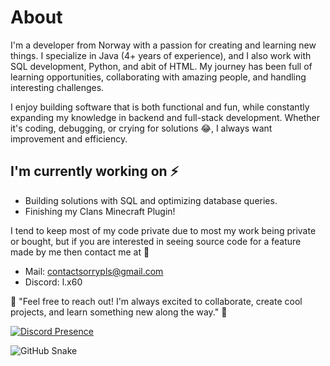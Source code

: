 # About


I'm a developer from Norway with a passion for creating and learning new things. I specialize in Java (4+ years of experience), and I also work with SQL development, Python, and abit of HTML. My journey has been full of learning opportunities, collaborating with amazing people, and handling interesting challenges.

I enjoy building software that is both functional and fun, while constantly expanding my knowledge in backend and full-stack development. Whether it's coding, debugging, or crying for solutions 😂, I always want improvement and efficiency. 

## I'm currently working on ⚡
- Building solutions with SQL and optimizing database queries.
- Finishing my Clans Minecraft Plugin!


I tend to keep most of my code private due to most my work being private or bought, but if you are interested in seeing source code for a feature made by me then contact me at 💬
- Mail: contactsorrypls@gmail.com
- Discord: l.x60

🌟 "Feel free to reach out! I'm always excited to collaborate, create cool projects, and learn something new along the way." 🌟



[![Discord Presence](https://lanyard.cnrad.dev/api/384044876259393559)](https://discord.com)

![GitHub Snake](https://media3.giphy.com/media/v1.Y2lkPTc5MGI3NjExbnY0MHNndDJwZGQ4bmIxcnZ4aWY2cXNpZjRwZzB0aHVwOGlkMzd2eSZlcD12MV9pbnRlcm5hbF9naWZfYnlfaWQmY3Q9Zw/dkUtjuBEdICST5zG7p/giphy.webp)



<!--
**javaenthusiastt/javaenthusiastt** is a ✨ _special_ ✨ repository because its `README.md` (this file) appears on your GitHub profile.

Here are some ideas to get you started:

- 🔭 I’m currently working on ...
- 🌱 I’m currently learning ...
- 👯 I’m looking to collaborate on ...
- 🤔 I’m looking for help with ...
- 💬 Ask me about ...
- 📫 How to reach me: ...
- 😄 Pronouns: ...
- ⚡ Fun fact: ...
-->
